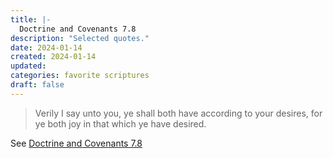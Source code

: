 ```yaml
---
title: |-
  Doctrine and Covenants 7.8
description: "Selected quotes."
date: 2024-01-14
created: 2024-01-14
updated: 
categories: favorite scriptures
draft: false
---
```


> Verily I say unto you, ye shall both have according to your desires, for ye both joy in that which ye have desired.

See [Doctrine and Covenants 7.8](https://www.churchofjesuschrist.org/study/scriptures/dc-testament/dc/7?id=p8&lang=eng#p8)